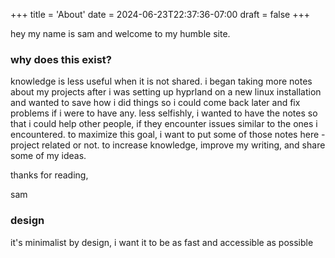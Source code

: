 +++
title = 'About'
date = 2024-06-23T22:37:36-07:00
draft = false
+++

hey my name is sam and welcome to my humble site.

### why does this exist?

knowledge is less useful when it is not shared. i began taking more notes about my projects after i was setting up hyprland on a new linux installation and wanted to save how i did things so i could come back later and fix problems if i were to have any. less selfishly, i wanted to have the notes so that i could help other people, if they encounter issues similar to the ones i encountered. to maximize this goal, i want to put some of those notes here - project related or not. to increase knowledge, improve my writing, and share some of my ideas. 

thanks for reading,

sam

### design

it's minimalist by design, i want it to be as fast and accessible as possible

